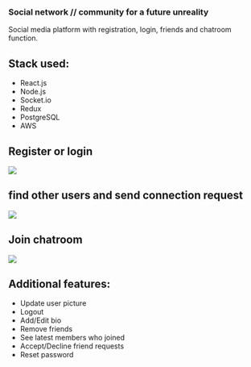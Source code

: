 ### Social network // community for a future unreality

Social media platform with registration, login, friends and chatroom function.

## Stack used:

-   React.js
-   Node.js
-   Socket.io
-   Redux
-   PostgreSQL
-   AWS

## Register or login

<img src="https://media.giphy.com/media/9hK0qYX1zo3veKJVCp/giphy.gif">

## find other users and send connection request

<img src="https://media.giphy.com/media/s6c9LGLI8gwtDwH9jB/giphy.gif">

## Join chatroom

<img src="https://media.giphy.com/media/VYGRNX0xAaY5tAsIua/giphy.gif">

## Additional features:

-   Update user picture
-   Logout
-   Add/Edit bio
-   Remove friends
-   See latest members who joined
-   Accept/Decline friend requests
-   Reset password
